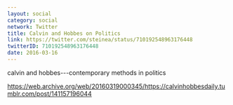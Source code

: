 ```yaml
---
layout: social
category: social
network: Twitter
title: Calvin and Hobbes on Politics
link: https://twitter.com/steinea/status/710192548963176448
twitterID: 710192548963176448
date: 2016-03-16
---
```


calvin and hobbes---contemporary methods in politics

<https://web.archive.org/web/20160319000345/https://calvinhobbesdaily.tumblr.com/post/141157196044>
